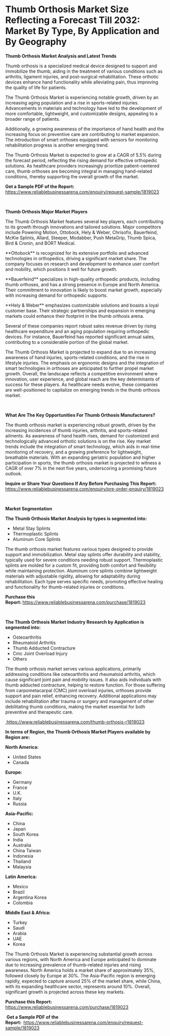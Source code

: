 <p><h1>Thumb Orthosis Market Size Reflecting a Forecast Till 2032: Market By Type, By Application and By Geography</h1></p><p><strong>Thumb Orthosis Market Analysis and Latest Trends</strong></p>
<p><p>Thumb orthosis is a specialized medical device designed to support and immobilize the thumb, aiding in the treatment of various conditions such as arthritis, ligament injuries, and post-surgical rehabilitation. These orthotic devices enhance hand functionality while alleviating pain, thus improving the quality of life for patients.</p><p>The Thumb Orthosis Market is experiencing notable growth, driven by an increasing aging population and a rise in sports-related injuries. Advancements in materials and technology have led to the development of more comfortable, lightweight, and customizable designs, appealing to a broader range of patients. </p><p>Additionally, a growing awareness of the importance of hand health and the increasing focus on preventive care are contributing to market expansion. The introduction of smart orthoses equipped with sensors for monitoring rehabilitation progress is another emerging trend. </p><p>The Thumb Orthosis Market is expected to grow at a CAGR of 5.5% during the forecast period, reflecting the rising demand for effective orthopedic solutions. As healthcare providers increasingly prioritize patient-centered care, thumb orthoses are becoming integral in managing hand-related conditions, thereby supporting the overall growth of the market.</p></p>
<p><strong>Get a Sample PDF of the Report:&nbsp;</strong> <a href="https://www.reliablebusinessarena.com/enquiry/request-sample/1819023?utm_campaign=2042&utm_medium=2&utm_source=Github&utm_content=ia&utm_term=15042025&utm_id=thumb-orthosis">https://www.reliablebusinessarena.com/enquiry/request-sample/1819023</a></p>
<p>&nbsp;</p>
<p><strong>Thumb Orthosis Major Market Players</strong></p>
<p><p>The Thumb Orthosis Market features several key players, each contributing to its growth through innovations and tailored solutions. Major competitors include Powering Motion, Ottobock, Hely & Weber, Chrisofix, Bauerfeind, McKie Splints, Allard, Steeper, Modabber, Push MetaGrip, Thumb Spica, Bird & Cronin, and BORT Medical. </p><p>**Ottobock** is recognized for its extensive portfolio and advanced technologies in orthopedics, driving a significant market share. The company focuses on research and development to enhance user comfort and mobility, which positions it well for future growth.</p><p>**Bauerfeind** specializes in high-quality orthopedic products, including thumb orthoses, and has a strong presence in Europe and North America. Their commitment to innovation is likely to boost market growth, especially with increasing demand for orthopedic supports.</p><p>**Hely & Weber** emphasizes customizable solutions and boasts a loyal customer base. Their strategic partnerships and expansion in emerging markets could enhance their footprint in the thumb orthosis arena.</p><p>Several of these companies report robust sales revenue driven by rising healthcare expenditure and an aging population requiring orthopedic devices. For instance, Bauerfeind has reported significant annual sales, contributing to a considerable portion of the global market.</p><p>The Thumb Orthosis Market is projected to expand due to an increasing awareness of hand injuries, sports-related conditions, and the rise in lifestyle injuries. The emphasis on ergonomic designs and the integration of smart technologies in orthoses are anticipated to further propel market growth. Overall, the landscape reflects a competitive environment where innovation, user experience, and global reach are the key determinants of success for these players. As healthcare needs evolve, these companies are well-positioned to capitalize on emerging trends in the thumb orthosis market.</p></p>
<p>&nbsp;</p>
<p><strong>What Are The Key Opportunities For Thumb Orthosis Manufacturers?</strong></p>
<p><p>The thumb orthosis market is experiencing robust growth, driven by the increasing incidences of thumb injuries, arthritis, and sports-related ailments. As awareness of hand health rises, demand for customized and technologically advanced orthotic solutions is on the rise. Key market trends include the integration of smart technology, which aids in real-time monitoring of recovery, and a growing preference for lightweight, breathable materials. With an expanding geriatric population and higher participation in sports, the thumb orthosis market is projected to witness a CAGR of over 7% in the next five years, underscoring a promising future outlook.</p></p>
<p><strong>Inquire or Share Your Questions If Any Before Purchasing This Report:</strong> <a href="https://www.reliablebusinessarena.com/enquiry/pre-order-enquiry/1819023?utm_campaign=2042&utm_medium=2&utm_source=Github&utm_content=ia&utm_term=15042025&utm_id=thumb-orthosis">https://www.reliablebusinessarena.com/enquiry/pre-order-enquiry/1819023</a></p>
<p>&nbsp;</p>
<p><strong>Market Segmentation</strong></p>
<p><strong>The Thumb Orthosis Market Analysis by types is segmented into:</strong></p>
<p><ul><li>Metal Stay Splints</li><li>Thermoplastic Splints</li><li>Aluminum Core Splints</li></ul></p>
<p><p>The thumb orthosis market features various types designed to provide support and immobilization. Metal stay splints offer durability and stability, typically used for severe conditions needing robust support. Thermoplastic splints are molded for a custom fit, providing both comfort and flexibility while maintaining protection. Aluminum core splints combine lightweight materials with adjustable rigidity, allowing for adaptability during rehabilitation. Each type serves specific needs, promoting effective healing and functionality for thumb-related injuries or conditions.</p></p>
<p><strong>Purchase this Report:&nbsp;</strong><a href="https://www.reliablebusinessarena.com/purchase/1819023?utm_campaign=2042&utm_medium=2&utm_source=Github&utm_content=ia&utm_term=15042025&utm_id=thumb-orthosis">https://www.reliablebusinessarena.com/purchase/1819023</a></p>
<p>&nbsp;</p>
<p><strong>The Thumb Orthosis Market Industry Research by Application is segmented into:</strong></p>
<p><ul><li>Osteoarthritis</li><li>Rheumatoid Arthritis</li><li>Thumb Adducted Contracture</li><li>Cmc Joint Overload Injury</li><li>Others</li></ul></p>
<p><p>The thumb orthosis market serves various applications, primarily addressing conditions like osteoarthritis and rheumatoid arthritis, which cause significant joint pain and mobility issues. It also aids individuals with thumb adducted contracture, helping to restore function. For those suffering from carpometacarpal (CMC) joint overload injuries, orthoses provide support and pain relief, enhancing recovery. Additional applications may include rehabilitation after trauma or surgery and management of other debilitating thumb conditions, making the market essential for both preventive and therapeutic care.</p></p>
<p><a href="https://www.reliablebusinessarena.com/thumb-orthosis-r1819023?utm_campaign=2042&utm_medium=2&utm_source=Github&utm_content=ia&utm_term=15042025&utm_id=thumb-orthosis">&nbsp;https://www.reliablebusinessarena.com/thumb-orthosis-r1819023</a></p>
<p><strong>In terms of Region, the Thumb Orthosis Market Players available by Region are:</strong></p>
<p>
    <p> <strong> North America: </strong>
        <ul>
            <li>United States</li>
            <li>Canada</li>
        </ul>
        </p> 
    <p> <strong> Europe: </strong>
        <ul>
            <li>Germany</li>
            <li>France</li>
            <li>U.K.</li>
            <li>Italy</li>
            <li>Russia</li>
        </ul>
        </p> 
    <p> <strong> Asia-Pacific: </strong>
        <ul>
            <li>China</li>
            <li>Japan</li>
            <li>South Korea</li>
            <li>India</li>
            <li>Australia</li>
            <li>China Taiwan</li>
            <li>Indonesia</li>
            <li>Thailand</li>
            <li>Malaysia</li>
        </ul>
        </p> 
    <p> <strong> Latin America: </strong>
        <ul>
            <li>Mexico</li>
            <li>Brazil</li>
            <li>Argentina Korea</li>
            <li>Colombia</li>
        </ul>
        </p> 
    <p> <strong> Middle East & Africa: </strong>
        <ul>
            <li>Turkey</li>
            <li>Saudi</li>
            <li>Arabia</li>
            <li>UAE</li>
            <li>Korea</li>
        </ul>
    </p>
    </p>
<p><p>The Thumb Orthosis Market is experiencing substantial growth across various regions, with North America and Europe anticipated to dominate due to increasing prevalence of thumb-related injuries and rising awareness. North America holds a market share of approximately 35%, followed closely by Europe at 30%. The Asia-Pacific region is emerging rapidly, expected to capture around 25% of the market share, while China, with its expanding healthcare sector, represents around 10%. Overall, significant growth is projected across these key markets.</p></p>
<p><strong>Purchase this Report: </strong><a href="https://www.reliablebusinessarena.com/purchase/1819023?utm_campaign=2042&utm_medium=2&utm_source=Github&utm_content=ia&utm_term=15042025&utm_id=thumb-orthosis">https://www.reliablebusinessarena.com/purchase/1819023</a></p>
<p>&nbsp;<strong>Get a Sample PDF of the Report:&nbsp;&nbsp;</strong><a href="https://www.reliablebusinessarena.com/enquiry/request-sample/1819023?utm_campaign=2042&utm_medium=2&utm_source=Github&utm_content=ia&utm_term=15042025&utm_id=thumb-orthosis">https://www.reliablebusinessarena.com/enquiry/request-sample/1819023</a></p>
<p><strong></strong></p>
<p><p></p><p></p><p></p></p>